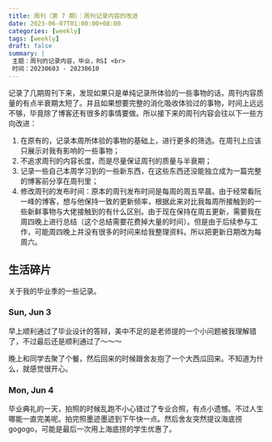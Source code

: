 ```yaml
---
title: 周刊（第 7 期）：周刊记录内容的改进
date: 2023-06-07T01:00:00+08:00
categories: [weekly]
tags: [weekly]
draft: false
summary: |
 主题：周刊的记录内容，毕业，RSI <br>
 时间：20230603 - 20230610
---
```

记录了几期周刊下来，发现如果只是单纯记录所体验的一些事物的话，周刊内容质量的有点半衰期太短了。并且如果想要完整的消化吸收体验过的事物，时间上远远不够，毕竟除了博客还有很多的事情要做。所以接下来的周刊内容会往以下一些方向改进：
1. 在原有的，记录本周所体验的事物的基础上，进行更多的筛选。在周刊上应该只展示对我有影响的一些事物；
2. 不追求周刊的内容长度，而是尽量保证周刊的质量与半衰期；
3. 记录一些自己本周学习到的一些新东西，在这些东西还没能独立成为一篇完整的博客前分享在周刊里；
4. 修改周刊的发布时间：原本的周刊发布时间是每周的周五早晨。由于经常看阮一峰的博客，想与他保持一致的更新频率，根据此来对比我每周所接触到的一些新鲜事物与大佬接触到的有什么区别。由于现在保持在周五更新，需要我在周四晚上进行总结（这个总结需要花费掉大量的时间）。但是由于后续参与工作，可能周四晚上并没有很多的时间来给我整理资料。所以把更新日期改为每周六。

## 生活碎片

关于我的毕业季的一些记录。

### Sun, Jun 3

早上顺利通过了毕业设计的答辩，美中不足的是老师提的一个小问题被我理解错了，不过最后还是顺利通过了～～～

晚上和同学去聚了个餐，然后回来的时候跟舍友抱了一个大西瓜回来。不知道为什么，就感觉很开心。

### Mon, Jun 4

毕业典礼的一天，拍照的时候乱跑不小心错过了专业合照，有点小遗憾。不过人生哪能一直完美呢。拍完照墨迹墨迹到下午快一点。然后舍友突然提议海底捞gogogo，可能是最后一次用上海底捞的学生优惠了。
